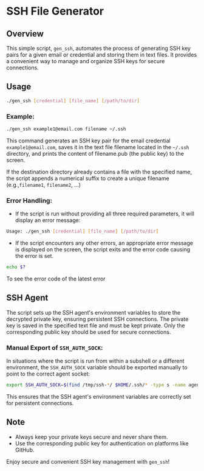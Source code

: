# SSH File Generator

## Overview
This simple script, `gen_ssh`, automates the process of generating SSH key pairs for a given email or credential and storing them in text files. It provides a convenient way to manage and organize SSH keys for secure connections.

## Usage
```bash
./gen_ssh [credential] [file_name] [/path/to/dir]
```

### Example:
```bash
./gen_ssh example1@email.com filename ~/.ssh
```

This command generates an SSH key pair for the email credential
`example1@email.com`, saves it in the text file filename located in the `~/.ssh` directory, and prints the content of filename.pub (the public key) to the screen.

If the destination directory already contains a file with the specified name, the script appends a numerical suffix to create a unique filename (e.g.,`filename1`, `filename2`, ...)

### Error Handling:
* If the script is run without providing all three required parameters, it will display an error message:
```bash
Usage: ./gen_ssh [credential] [file_name] [/path/to/dir]
```

* If the script encounters any other errors, an appropriate error message is displayed on the screen, the script exits and the error code causing the error is set.
```bash
echo $?
```

To see the error code of the latest error

## SSH Agent
The script sets up the SSH agent's environment variables to store the decrypted private key, ensuring persistent SSH connections. The private key is saved in the specified text file and must be kept private. Only the corresponding public key should be used for secure connections.

### Manual Export of `SSH_AUTH_SOCK`:
In situations where the script is run from within a subshell or a different
environment, the `SSH_AUTH_SOCK` variable should be exported manually to point to the correct agent socket:
```bash
export SSH_AUTH_SOCK=$(find /tmp/ssh-*/ $HOME/.ssh/* -type s -name agent.* 2>/dev/null | head -n 1)
```

This ensures that the SSH agent's environment variables are correctly set for persistent connections.

## Note
* Always keep your private keys secure and never share them.
* Use the corresponding public key for authentication on platforms like GitHub.

Enjoy secure and convenient SSH key management with `gen_ssh`!
